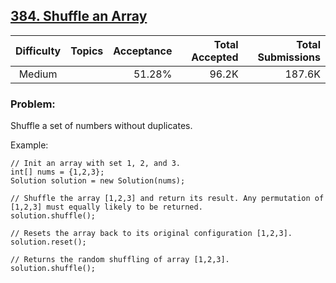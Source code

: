 ## [384. Shuffle an Array](https://leetcode.com/problems/shuffle-an-array/)

| Difficulty | Topics | Acceptance | Total Accepted | Total Submissions |
| :-: | :-: | --: | --: | --: |
| Medium |  | 51.28% | 96.2K | 187.6K |

### Problem:

Shuffle a set of numbers without duplicates.

Example:

```
// Init an array with set 1, 2, and 3.
int[] nums = {1,2,3};
Solution solution = new Solution(nums);

// Shuffle the array [1,2,3] and return its result. Any permutation of [1,2,3] must equally likely to be returned.
solution.shuffle();

// Resets the array back to its original configuration [1,2,3].
solution.reset();

// Returns the random shuffling of array [1,2,3].
solution.shuffle();
```


